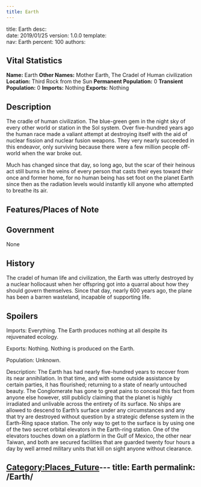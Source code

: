 ```yaml
---
title: Earth
---
```


title:		Earth
desc:		
date:		2019/01/25
version:	1.0.0
template:	
nav:		Earth
percent:	100
authors:	
## Vital Statistics

**Name:** Earth
**Other Names:** Mother Earth, The Cradel of Human civilization
**Location:** Third Rock from the Sun
**Permanent Population:** 0
**Transient Population:** 0
**Imports:** Nothing
**Exports:** Nothing

## Description

The cradle of human civilization. The blue-green gem in the night sky of
every other world or station in the Sol system. Over five-hundred years
ago the human race made a valiant attempt at destroying itself with the
aid of nuclear fission and nuclear fusion weapons. They very nearly
succeeded in this endeavor, only surviving because there were a few
million people off-world when the war broke out.

Much has changed since that day, so long ago, but the scar of their
heinous act still burns in the veins of every person that casts their
eyes toward their once and former home, for no human being has set foot
on the planet Earth since then as the radiation levels would instantly
kill anyone who attempted to breathe its air.

## Features/Places of Note

## Government

None

## History

The cradel of human life and civilization, the Earth was utterly
destroyed by a nuclear hollocaust when her offspring got into a quarral
about how they should govern themselves. Since that day, nearly 600
years ago, the plane has been a barren wasteland, incapable of
supporting life.

## Spoilers

<spoiler text="Spoilers">

Imports: Everything. The Earth produces nothing at all despite its
rejuvenated ecology.

Exports: Nothing. Nothing is produced on the Earth.

Population: Unknown.

Description: The Earth has had nearly five-hundred years to recover from
its near annihilation. In that time, and with some outside assistance by
certain parties, it has flourished; returning to a state of nearly
untouched beauty. The Conglomerate has gone to great pains to conceal
this fact from anyone else however, still publicly claiming that the
planet is highly irradiated and unlivable across the entirety of its
surface. No ships are allowed to descend to Earth’s surface under any
circumstances and any that try are destroyed without question by a
strategic defense system in the Earth-Ring space station. The only way
to get to the surface is by using one of the two secret orbital
elevators in the Earth-ring station. One of the elevators touches down
on a platform in the Gulf of Mexico, the other near Taiwan, and both are
secured facilities that are guarded twenty four hours a day by well
armed military units that kill on sight anyone without clearance.

</spoiler>

[Category:Places_Future](Category:Places_Future "wikilink")---
title: Earth
permalink: /Earth/
---


